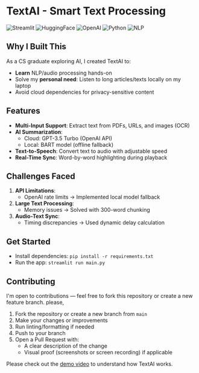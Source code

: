 # TextAI - Smart Text Processing 

![Streamlit](https://img.shields.io/badge/Streamlit-FF4B4B?style=for-the-badge&logo=Streamlit&logoColor=white)
![HuggingFace](https://img.shields.io/badge/HuggingFace-FF4B4B?style=for-the-badge&logo=huggingface&logoColor=white)
![OpenAI](https://img.shields.io/badge/OpenAI-412991?style=for-the-badge&logo=openai&logoColor=white)
![Python](https://img.shields.io/badge/Python-3776AB?style=for-the-badge&logo=python&logoColor=white)
![NLP](https://img.shields.io/badge/NLP-38B2AC?style=for-the-badge&logo=natural-language-processing&logoColor=white)

##  Why I Built This

As a CS graduate exploring AI, I created TextAI to:
- **Learn** NLP/audio processing hands-on
- Solve my **personal need**: Listen to long articles/texts locally on my laptop
- Avoid cloud dependencies for privacy-sensitive content

##  Features

- **Multi-Input Support**: Extract text from PDFs, URLs, and images (OCR)
- **AI Summarization**:
  - Cloud: GPT-3.5 Turbo (OpenAI API)
  - Local: BART model (offline fallback)
- **Text-to-Speech**: Convert text to audio with adjustable speed
- **Real-Time Sync**: Word-by-word highlighting during playback

##  Challenges Faced

1. **API Limitations**: 
   - OpenAI rate limits → Implemented local model fallback
2. **Large Text Processing**: 
   - Memory issues → Solved with 300-word chunking
3. **Audio-Text Sync**: 
   - Timing discrepancies → Used dynamic delay calculation

##  Get Started  

- Install dependencies: `pip install -r requirements.txt`  
- Run the app: `streamlit run main.py`  

## Contributing

I'm open to contributions — feel free to fork this repository or create a new feature branch.
please, 
1. Fork the repository or create a new branch from `main`
2. Make your changes or improvements
3. Run linting/formatting if needed
4. Push to your branch
5. Open a Pull Request with:
   - A clear description of the change
   - Visual proof (screenshots or screen recording) if applicable

Please check out the [demo video](https://github.com/brithikshanv/TEXTAI/blob/main/TEXT%20AI%20DEMO.mp4) to understand how TextAI works.





